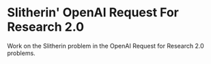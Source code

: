 # Slitherin' OpenAI Request For Research 2.0
Work on the Slitherin problem in the OpenAI Request for Research 2.0 problems.
